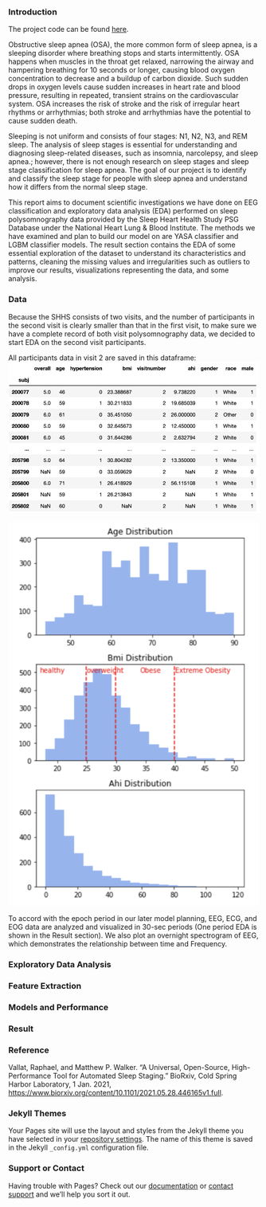 ### Introduction

The project code can be found [here](https://github.com/chinkevin/DSC180_sleep_apnea).

Obstructive sleep apnea (OSA), the more common form of sleep apnea, is a sleeping disorder where breathing stops and starts intermittently. OSA happens when muscles in the throat get relaxed, narrowing the airway and hampering breathing for 10 seconds or longer, causing blood oxygen concentration to decrease and a buildup of carbon dioxide. Such sudden drops in oxygen levels cause sudden increases in heart rate and blood pressure, resulting in repeated, transient strains on the cardiovascular system. OSA increases the risk of stroke and the risk of irregular heart rhythms or arrhythmias; both stroke and arrhythmias have the potential to cause sudden death. 

Sleeping is not uniform and consists of four stages: N1, N2, N3, and REM sleep. The analysis of sleep stages is essential for understanding and diagnosing sleep-related diseases, such as insomnia, narcolepsy, and sleep apnea.; however, there is not enough research on sleep stages and sleep stage classification for sleep apnea. The goal of our project is to identify and classify the sleep stage for people with sleep apnea and understand how it differs from the normal sleep stage.

This report aims to document scientific investigations we have done on EEG classification and exploratory data analysis (EDA) performed on sleep polysomnography data provided by the Sleep Heart Health Study PSG Database under the National Heart Lung & Blood Institute. The methods we have examined and plan to build our model on are YASA classifier and LGBM classifier models. The result section contains the EDA of some essential exploration of the dataset to understand its characteristics and patterns, cleaning the missing values and irregularities such as outliers to improve our results, visualizations representing the data, and some analysis.


### Data

Because the SHHS consists of two visits, and the number of participants in the second visit is clearly smaller than that in the first visit, to make sure we have a complete record of both visit polysomnography data, we decided to start EDA on the second visit participants. 

All participants data in visit 2 are saved in this dataframe:
![visit2](images/visit2.png)

![numeric](images/numeric.png)

To accord with the epoch period in our later model planning, EEG, ECG, and EOG data are analyzed and visualized in 30-sec periods (One period EDA is shown in the Result section). We also plot an overnight spectrogram of EEG, which demonstrates the relationship between time and Frequency.



### Exploratory Data Analysis

### Feature Extraction

### Models and Performance

### Result

### Reference

Vallat, Raphael, and Matthew P. Walker. “A Universal, Open-Source, High-Performance Tool for Automated Sleep Staging.” BioRxiv, Cold Spring Harbor Laboratory, 1 Jan. 2021, https://www.biorxiv.org/content/10.1101/2021.05.28.446165v1.full.


### Jekyll Themes

Your Pages site will use the layout and styles from the Jekyll theme you have selected in your [repository settings](https://github.com/YilanG08/YilanG08.github.io/settings/pages). The name of this theme is saved in the Jekyll `_config.yml` configuration file.

### Support or Contact

Having trouble with Pages? Check out our [documentation](https://docs.github.com/categories/github-pages-basics/) or [contact support](https://support.github.com/contact) and we’ll help you sort it out.
